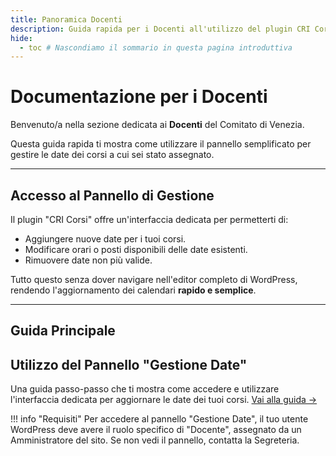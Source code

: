 ```yaml
---
title: Panoramica Docenti
description: Guida rapida per i Docenti all'utilizzo del plugin CRI Corsi per la gestione delle date.
hide:
  - toc # Nascondiamo il sommario in questa pagina introduttiva
---
```


# Documentazione per i Docenti

Benvenuto/a nella sezione dedicata ai **Docenti** del Comitato di Venezia.

Questa guida rapida ti mostra come utilizzare il pannello semplificato per gestire le date dei corsi a cui sei stato assegnato.

---

## Accesso al Pannello di Gestione

Il plugin "CRI Corsi" offre un'interfaccia dedicata per permetterti di:

* Aggiungere nuove date per i tuoi corsi.
* Modificare orari o posti disponibili delle date esistenti.
* Rimuovere date non più valide.

Tutto questo senza dover navigare nell'editor completo di WordPress, rendendo l'aggiornamento dei calendari **rapido e semplice**.

---

## Guida Principale

<div class="grid cards" markdown>
<div class="md-typeset__card" markdown>
<h2>Utilizzo del Pannello "Gestione Date"</h2>
<p>Una guida passo-passo che ti mostra come accedere e utilizzare l'interfaccia dedicata per aggiornare le date dei tuoi corsi. <a href="gestione_date">Vai alla guida &rarr;</a></p>
</div>
</div>

!!! info "Requisiti"
    Per accedere al pannello "Gestione Date", il tuo utente WordPress deve avere il ruolo specifico di "Docente", assegnato da un Amministratore del sito. Se non vedi il pannello, contatta la Segreteria.